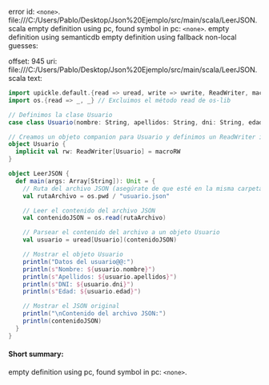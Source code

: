 error id: `<none>`.
file:///C:/Users/Pablo/Desktop/Json%20Ejemplo/src/main/scala/LeerJSON.scala
empty definition using pc, found symbol in pc: `<none>`.
empty definition using semanticdb
empty definition using fallback
non-local guesses:

offset: 945
uri: file:///C:/Users/Pablo/Desktop/Json%20Ejemplo/src/main/scala/LeerJSON.scala
text:
```scala
import upickle.default.{read => uread, write => uwrite, ReadWriter, macroRW} // Importamos macroRW para generar automáticamente el ReadWriter
import os.{read => _, _} // Excluimos el método read de os-lib

// Definimos la clase Usuario
case class Usuario(nombre: String, apellidos: String, dni: String, edad: Int)

// Creamos un objeto companion para Usuario y definimos un ReadWriter implícito
object Usuario {
  implicit val rw: ReadWriter[Usuario] = macroRW
}

object LeerJSON {
  def main(args: Array[String]): Unit = {
    // Ruta del archivo JSON (asegúrate de que esté en la misma carpeta que este programa)
    val rutaArchivo = os.pwd / "usuario.json"

    // Leer el contenido del archivo JSON
    val contenidoJSON = os.read(rutaArchivo)

    // Parsear el contenido del archivo a un objeto Usuario
    val usuario = uread[Usuario](contenidoJSON)

    // Mostrar el objeto Usuario
    println("Datos del usuario@@:")
    println(s"Nombre: ${usuario.nombre}")
    println(s"Apellidos: ${usuario.apellidos}")
    println(s"DNI: ${usuario.dni}")
    println(s"Edad: ${usuario.edad}")

    // Mostrar el JSON original
    println("\nContenido del archivo JSON:")
    println(contenidoJSON)
  }
}
```


#### Short summary: 

empty definition using pc, found symbol in pc: `<none>`.